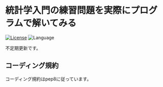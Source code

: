 # 統計学入門の練習問題を実際にプログラムで解いてみる

[![License](https://img.shields.io/badge/License-Apache%202.0-blue.svg)](https://opensource.org/licenses/Apache-2.0)
![Language](https://img.shields.io/badge/Language-Python-9cf)

不定期更新です。

## コーディング規約

コーディング規約はpep8に従っています。
